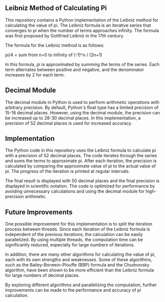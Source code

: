 ## Leibniz Method of Calculating Pi

This repository contains a Python implementation of the Leibniz method for calculating the value of pi. The Leibniz formula is an iterative series that converges to pi when the number of terms approaches infinity. The formula was first proposed by Gottfried Leibniz in the 17th century.

The formula for the Leibniz method is as follows:

pi/4 = sum from n=0 to infinity of (-1)^n / (2n+1)

In this formula, pi is approximated by summing the terms of the series. Each term alternates between positive and negative, and the denominator increases by 2 for each term.

## Decimal Module

The decimal module in Python is used to perform arithmetic operations with arbitrary precision. By default, Python's float type has a limited precision of 15-16 decimal places. However, using the decimal module, the precision can be increased up to 28-30 decimal places. In this implementation, a precision of 52 decimal places is used for increased accuracy.

## Implementation

The Python code in this repository uses the Leibniz formula to calculate pi with a precision of 52 decimal places. The code iterates through the series and sums the terms to approximate pi. After each iteration, the precision is calculated by comparing the approximate value of pi to the actual value of pi. The progress of the iteration is printed at regular intervals.

The final result is displayed with 50 decimal places and the final precision is displayed in scientific notation. The code is optimized for performance by avoiding unnecessary calculations and using the decimal module for high-precision arithmetic.

## Future Improvements

One possible improvement for this implementation is to split the iteration process between threads. Since each iteration of the Leibniz formula is independent of the previous iterations, the calculation can be easily parallelized. By using multiple threads, the computation time can be significantly reduced, especially for large numbers of iterations.

In addition, there are many other algorithms for calculating the value of pi, each with its own strengths and weaknesses. Some of these algorithms, such as the Bailey-Borwein-Plouffe (BBP) formula and the Chudnovsky algorithm, have been shown to be more efficient than the Leibniz formula for large numbers of decimal places.

By exploring different algorithms and parallelizing the computation, further improvements can be made to the performance and accuracy of pi calculation.
